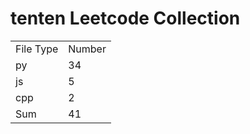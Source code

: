 # tenten Leetcode Collection

<table><tr><td>File Type</td><td>Number</td></tr><tr><td>py</td><td>34</td></tr><tr><td>js</td><td>5</td></tr><tr><td>cpp</td><td>2</td></tr><tr><td>Sum</td><td>41</td></tr></table>